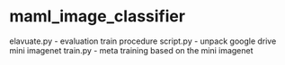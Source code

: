 # maml_image_classifier

elavuate.py - evaluation train procedure 
script.py - unpack google drive mini imagenet
train.py - meta training based on the mini imagenet
